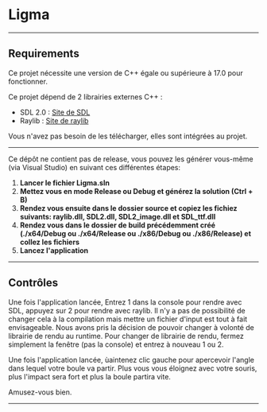 # Ligma
---

## Requirements

Ce projet nécessite une version de C++ égale ou supérieure à 17.0 pour fonctionner.

Ce projet dépend de 2 librairies externes C++ :
- SDL 2.0 : [Site de SDL](https://www.libsdl.org/)
- Raylib : [Site de raylib](https://www.raylib.com/)

Vous n'avez pas besoin de les télécharger, elles sont intégrées au projet. 

---

Ce dépôt ne contient pas de release, vous pouvez les générer vous-même (via Visual Studio) en suivant ces différentes étapes:

1. **Lancer le fichier Ligma.sln**
2. **Mettez vous en mode Release ou Debug et générez la solution (Ctrl + B)**
3. **Rendez vous ensuite dans le dossier source et copiez les fichiez suivants: raylib.dll, SDL2.dll, SDL2_image.dll et SDL_ttf.dll**
4. **Rendez vous dans le dossier de build précédemment créé (./x64/Debug ou ./x64/Release ou ./x86/Debug ou ./x86/Release) et collez les fichiers**
5. **Lancez l'application**

---

## Contrôles

Une fois l'application lancée, Entrez 1 dans la console pour rendre avec SDL, appuyez sur 2 pour rendre avec raylib. Il n'y a pas de possibilité de changer cela à la compilation mais mettre un fichier d'input est tout à fait envisageable. Nous avons pris la décision de pouvoir changer à volonté de librairie de rendu au runtime.
Pour changer de librairie de rendu, fermez simplement la fenêtre (pas la console) et entrez à nouveau 1 ou 2.

Une fois l'application lancée, ùaintenez clic gauche pour apercevoir l'angle dans lequel votre boule va partir. Plus vous vous éloignez avec votre souris, plus l'impact sera fort et plus la boule partira vite.

Amusez-vous bien.

---
